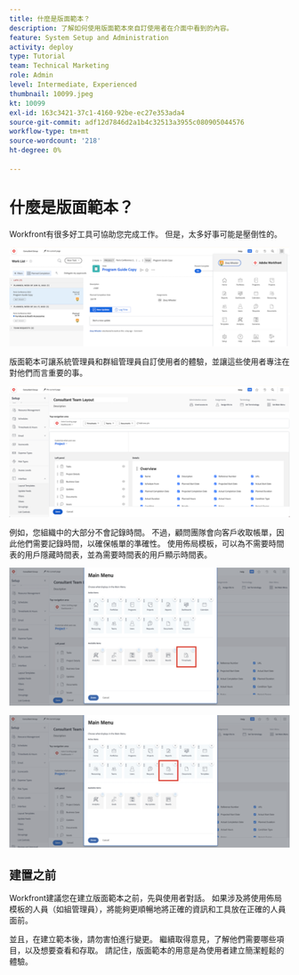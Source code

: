 ```yaml
---
title: 什麼是版面範本？
description: 了解如何使用版面範本來自訂使用者在介面中看到的內容。
feature: System Setup and Administration
activity: deploy
type: Tutorial
team: Technical Marketing
role: Admin
level: Intermediate, Experienced
thumbnail: 10099.jpeg
kt: 10099
exl-id: 163c3421-37c1-4160-92be-ec27e353ada4
source-git-commit: adf12d7846d2a1b4c32513a3955c080905044576
workflow-type: tm+mt
source-wordcount: '218'
ht-degree: 0%

---
```


# 什麼是版面範本？

Workfront有很多好工具可協助您完成工作。 但是，太多好事可能是壓倒性的。

![首頁和主菜單](assets/what-are-layout-templates-01.png)

版面範本可讓系統管理員和群組管理員自訂使用者的體驗，並讓這些使用者專注在對他們而言重要的事。

![首頁和主菜單](assets/what-are-layout-templates-02.png)

例如，您組織中的大部分不會記錄時間。 不過，顧問團隊會向客戶收取帳單，因此他們需要記錄時間，以確保帳單的準確性。 使用佈局模板，可以為不需要時間表的用戶隱藏時間表，並為需要時間表的用戶顯示時間表。

![首頁和主菜單](assets/what-are-layout-templates-03.png)

![首頁和主菜單](assets/what-are-layout-templates-04.png)


## 建置之前

Workfront建議您在建立版面範本之前，先與使用者對話。 如果涉及將使用佈局模板的人員（如組管理員），將能夠更順暢地將正確的資訊和工具放在正確的人員面前。

並且，在建立範本後，請勿害怕進行變更。 繼續取得意見，了解他們需要哪些項目，以及想要查看和存取。 請記住，版面範本的用意是為使用者建立簡潔輕鬆的體驗。
